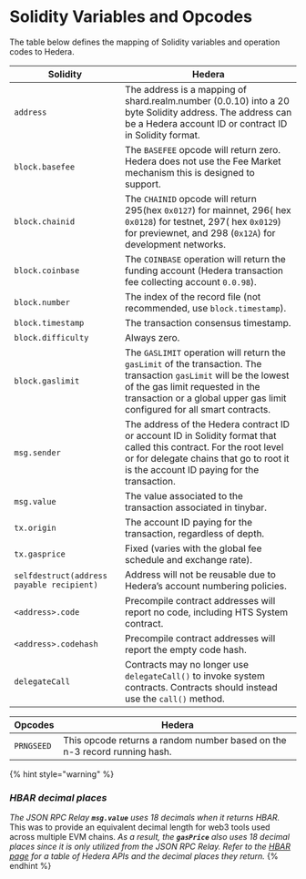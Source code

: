 # Solidity Variables and Opcodes

The table below defines the mapping of Solidity variables and operation codes to Hedera.

| Solidity                                  | Hedera                                                                                                                                                                                                                              |
| ----------------------------------------- | ----------------------------------------------------------------------------------------------------------------------------------------------------------------------------------------------------------------------------------- |
| `address`                                 | The address is a mapping of shard.realm.number (0.0.10) into a 20 byte Solidity address. The address can be a Hedera account ID or contract ID in Solidity format.                                                                  |
| `block.basefee`                           | The `BASEFEE` opcode will return zero. Hedera does not use the Fee Market mechanism this is designed to support.                                                                                                                    |
| `block.chainid`                           | The `CHAINID` opcode will return 295(hex `0x0127`) for mainnet, 296( hex `0x0128`) for testnet, 297( hex `0x0129`) for previewnet, and 298 (`0x12A`) for development networks.                                                      |
| `block.coinbase`                          | The `COINBASE` operation will return the funding account (Hedera transaction fee collecting account `0.0.98`).                                                                                                                      |
| `block.number`                            | The index of the record file (not recommended, use `block.timestamp`).                                                                                                                                                              |
| `block.timestamp`                         | The transaction consensus timestamp.                                                                                                                                                                                                |
| `block.difficulty`                        | Always zero.                                                                                                                                                                                                                        |
| `block.gaslimit`                          | The `GASLIMIT` operation will return the `gasLimit` of the transaction. The transaction `gasLimit` will be the lowest of the gas limit requested in the transaction or a global upper gas limit configured for all smart contracts. |
| `msg.sender`                              | The address of the Hedera contract ID or account ID in Solidity format that called this contract. For the root level or for delegate chains that go to root it is the account ID paying for the transaction.                        |
| `msg.value`                               | The value associated to the transaction associated in tinybar.                                                                                                                                                                      |
| `tx.origin`                               | The account ID paying for the transaction, regardless of depth.                                                                                                                                                                     |
| `tx.gasprice`                             | Fixed (varies with the global fee schedule and exchange rate).                                                                                                                                                                      |
| `selfdestruct(address payable recipient)` | Address will not be reusable due to Hedera’s account numbering policies.                                                                                                                                                            |
| `<address>.code`                          | Precompile contract addresses will report no code, including HTS System contract.                                                                                                                                                   |
| `<address>.codehash`                      | Precompile contract addresses will report the empty code hash.                                                                                                                                                                      |
| `delegateCall`                            | Contracts may no longer use `delegateCall()` to invoke system contracts. Contracts should instead use the `call()` method.                                                                                                          |

| Opcodes    | Hedera                                                                    |
| ---------- | ------------------------------------------------------------------------- |
| `PRNGSEED` | This opcode returns a random number based on the n-3 record running hash. |

{% hint style="warning" %}
### _HBAR decimal places_

_The JSON RPC Relay **`msg.value`** uses 18 decimals when it returns HBAR._ This was to provide an equivalent decimal length for web3 tools used across multiple EVM chains. _As a result, the **`gasPrice`** also uses 18 decimal places since it is only utilized from the JSON RPC Relay. Refer to the_ [_HBAR page_](../../sdks-and-apis/sdks/hbars.md) _for a table of Hedera APIs and the decimal places they return._&#x20;
{% endhint %}
